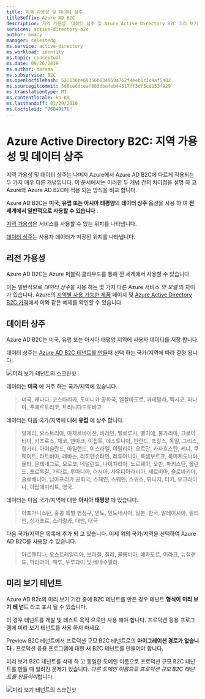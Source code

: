 ```yaml
---
title: 지역 가용성 및 데이터 상주
titleSuffix: Azure AD B2C
description: 지역 가용성, 데이터 상주 및 Azure Active Directory B2C 미리 보기 테넌트에 대한 정보입니다.
services: active-directory-b2c
author: mmacy
manager: celestedg
ms.service: active-directory
ms.workload: identity
ms.topic: conceptual
ms.date: 09/26/2019
ms.author: marsma
ms.subservice: B2C
ms.openlocfilehash: 532136be69356b634959a762f4eeb1c1c4af5a82
ms.sourcegitcommit: 5d6ce6dceaf883dbafeb44517ff3df5cd153f929
ms.translationtype: MT
ms.contentlocale: ko-KR
ms.lasthandoff: 01/29/2020
ms.locfileid: "76849176"
---
```

# <a name="azure-active-directory-b2c-region-availability--data-residency"></a>Azure Active Directory B2C: 지역 가용성 및 데이터 상주

지역 가용성 및 데이터 상주는 나머지 Azure에서 Azure AD B2C에 다르게 적용되는 두 가지 매우 다른 개념입니다. 이 문서에서는 이러한 두 개념 간의 차이점을 설명 하 고 Azure와 Azure AD B2C에 적용 되는 방식을 비교 합니다.

Azure AD B2C는 **미국, 유럽 또는 아시아 태평양**의 **데이터 상주** 옵션을 사용 하 여 **전 세계에서 일반적으로 사용할 수 있습니다** .

[지역 가용성](#region-availability)은 서비스를 사용할 수 있는 위치를 나타냅니다.

[데이터 상주](#data-residency)는 사용자 데이터가 저장된 위치를 나타냅니다.

## <a name="region-availability"></a>리전 가용성

Azure AD B2C는 Azure 퍼블릭 클라우드를 통해 전 세계에서 사용할 수 있습니다.

이는 일반적으로 *데이터 상주*을 사용 하는 몇 가지 다른 Azure 서비스 *와 모델* 의 차이가 있습니다. Azure의 [지역별 사용 가능한 제품](https://azure.microsoft.com/regions/services/) 페이지 및 [Azure Active Directory B2C 가격](https://azure.microsoft.com/pricing/details/active-directory-b2c/)에서 이와 같은 예제를 확인할 수 있습니다.

## <a name="data-residency"></a>데이터 상주

Azure AD B2C는 미국, 유럽 또는 아시아 태평양 지역에 사용자 데이터를 저장 합니다.

데이터 상주는 [Azure AD B2C 테넌트를 만들](tutorial-create-tenant.md)때 선택 하는 국가/지역에 따라 결정 됩니다.

![미리 보기 테넌트의 스크린샷](./media/data-residency/data-residency-b2c-tenant.png)

데이터는 **미국** 에 거주 하는 국가/지역에 있습니다.

> 미국, 캐나다, 코스타리카, 도미니카 공화국, 엘살바도르, 과테말라, 멕시코, 파나마, 푸에르토리코, 트리니다드토바고

데이터는 다음 국가/지역에 대해 **유럽** 에 상주 합니다.

> 알제리, 오스트리아, 아제르바이잔, 바레인, 벨로루시, 벨기에, 불가리아, 크로아티아, 키프로스, 체코, 덴마크, 이집트, 에스토니아, 핀란드, 프랑스, 독일, 그리스, 헝가리, 아이슬란드, 아일랜드, 이스라엘, 이탈리아, 요르단, 카자흐스탄, 케냐, 쿠웨이트, 라트비아, 레바논, 리히텐슈타인, 리투아니아, 룩셈부르크, 북마케도니아, 몰타, 몬테네그로, 모로코, 네덜란드, 나이지리아, 노르웨이, 오만, 파키스탄, 폴란드, 포르투갈, 카타르, 루마니아, 러시아, 사우디아라비아, 세르비아, 슬로바키아, 슬로베니아, 남아프리카 공화국, 스페인, 스웨덴, 스위스, 튀니지, 터키, 우크라이나, 아랍에미리트, 영국.

데이터는 다음 국가/지역에 대한 **아시아 태평양** 에 있습니다.

> 아프가니스탄, 홍콩 특별 행정구, 인도, 인도네시아, 일본, 한국, 말레이시아, 필리핀, 싱가포르, 스리랑카, 대만, 태국

다음 국가/지역은 목록에 추가 되 고 있습니다. 이제 위의 국가/지역을 선택하여 Azure AD B2C를 사용할 수 있습니다.

> 아르헨티나, 오스트레일리아, 브라질, 칠레, 콜롬비아, 에콰도르, 이라크, 뉴질랜드, 파라과이, 페루, 우루과이 및 베네수엘라.

## <a name="preview-tenant"></a>미리 보기 테넌트

Azure AD B2c의 미리 보기 기간 중에 B2C 테넌트를 만든 경우 테넌트 **형식이** **미리 보기 테 넌**트 라고 표시 될 수 있습니다.

이 경우 테넌트를 개발 및 테스트 목적 으로만 사용 해야 합니다. 프로덕션 응용 프로그램에 미리 보기 테넌트를 사용 하지 마세요.

Preview B2C 테넌트에서 프로덕션 규모 B2C 테넌트로의 **마이그레이션 경로가 없습니다** . 프로덕션 응용 프로그램에 대한 새 B2C 테넌트를 만들어야 합니다.

미리 보기 B2C 테넌트를 삭제 하 고 동일한 도메인 이름으로 프로덕션 규모 B2C 테넌트를 만들 때 알려진 문제가 있습니다. *다른 도메인 이름으로 프로덕션 규모 B2C 테넌트를 만들어야*합니다.

![미리 보기 테넌트의 스크린샷](./media/data-residency/preview-b2c-tenant.png)